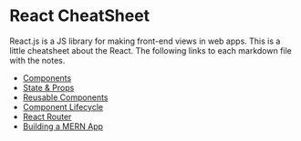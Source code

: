 # React CheatSheet

React.js is a JS library for making front-end views in web apps.
This is a little cheatsheet about the React.
The following links to each markdown file with the notes.

  - [Components](https://git.generalassemb.ly/ga-wdi-lessons/react-intro)
  - [State & Props](https://git.generalassemb.ly/ga-wdi-lessons/react-state-and-props)
  - [Reusable Components](https://git.generalassemb.ly/ga-wdi-lessons/react-reusable-components)
  - [Component Lifecycle](https://git.generalassemb.ly/ga-wdi-lessons/react-component-lifecycle)
  - [React Router](https://git.generalassemb.ly/ga-wdi-lessons/react-router)
  - [Building a MERN App](https://git.generalassemb.ly/ga-wdi-lessons/building-a-mern-app)


